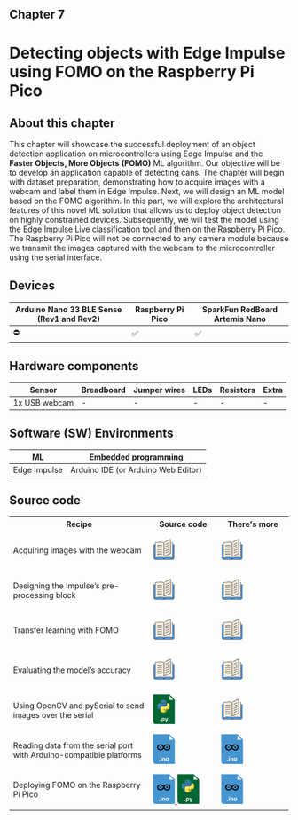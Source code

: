 <h2>Chapter 7</h2>
<h1><b>Detecting objects with Edge Impulse using FOMO on the Raspberry Pi Pico</b></h1>

<h2> About this chapter </h2>

This chapter will showcase the successful deployment of an object detection application on microcontrollers using Edge Impulse and the <b>Faster Objects, More Objects</b> <b>(FOMO)</b> ML algorithm.
Our objective will be to develop an application capable of detecting cans. The chapter will begin with dataset preparation, demonstrating how to acquire images with a webcam and label them in Edge Impulse. Next, we will design an ML model based on the FOMO algorithm. In this part, we will explore the architectural features of this novel ML solution that allows us to deploy object detection on highly constrained devices. Subsequently, we will test the model using the Edge Impulse Live classification tool and then on the Raspberry Pi Pico. The Raspberry Pi Pico will not be connected to any camera module because we transmit the images captured with the webcam to the microcontroller using the serial interface.

<h2> Devices </h2>

| Arduino Nano 33 BLE Sense (Rev1 and Rev2) | Raspberry Pi Pico | SparkFun RedBoard Artemis Nano |
| ----------- | ---------------------------------------------------------------- | -- |
| ⛔ | ✅ | ✅ |

<h2> Hardware components </h2>

| Sensor  | Breadboard | Jumper wires | LEDs | Resistors | Extra |
| --------| -----------| ------------ | ---- | --------- | ----- |
| 1x USB webcam |- | - | - | - | - |

<h2> Software (SW) Environments </h2>

| ML | Embedded programming |
| --------| -------------------- |
| Edge Impulse | Arduino IDE (or Arduino Web Editor) |

<h2> Source code </h2>

<table class="fixed">
    <col width=50%/>
<tr>
    <th>Recipe</th>
    <th>Source code</th>
    <th>There's more</th>
</tr>
<tr style="height:72px">
    <td>Acquiring images with the webcam</td>
    <td>
        <a>
        <img title="More in the book!" src="../Imgs/books_icon.svg" width="40">
        </a>
    </td>
    <td>
        <a>
        <img title="More in the book!" src="../Imgs/books_icon.svg" width="40">
        </a>
    </td>
</tr>
<tr style="height:72px">
    <td>Designing the Impulse’s pre-processing block</td>
    <td>
        <a>
        <img title="More in the book!" src="../Imgs/books_icon.svg" width="40">
        </a>
    </td>
    <td>
        <a>
        <img title="More in the book!" src="../Imgs/books_icon.svg" width="40">
        </a>
    </td>
</tr>
<tr style="height:72px">
    <td>Transfer learning with FOMO</td>
    <td>
        <a>
        <img title="More in the book!" src="../Imgs/books_icon.svg" width="40">
        </a>
    </td>
    <td>
        <a>
        <img title="More in the book!" src="../Imgs/books_icon.svg" width="40">
        </a>
    </td>
</tr>
<tr style="height:72px">
    <td>Evaluating the model’s accuracy</td>
    <td>
        <a>
        <img title="More in the book!" src="../Imgs/books_icon.svg" width="40">
        </a>
    </td>
    <td>
        <a>
        <img title="More in the book!" src="../Imgs/books_icon.svg" width="40">
        </a>
    </td>
</tr>
<tr style="height:72px">
    <td>Using OpenCV and pySerial to send images over the serial</td>
    <td>
        <a href="https://github.com/PacktPublishing/TinyML-Cookbook_2E/blob/main/Chapter07/PythonScripts/05_emulated_camera.py">
        <img title="Python script" src="../Imgs/python_icon.png" width="40">
        </a>
    </td>
    <td>
        <a>
        <img title="More in the book!" src="../Imgs/books_icon.svg" width="40">
        </a>
    </td>
</tr>
<tr style="height:72px">
    <td>Reading data from the serial port with Arduino-compatible platforms</td>
    <td>
        <a href="https://github.com/PacktPublishing/TinyML-Cookbook_2E/blob/main/Chapter07/ArduinoSketches/06_read_camera_frame.ino">
        <img title="Sketch for Raspberry Pi Pico" src="../Imgs/arduino_sketch_icon.png" width="40">
        </a>
    </td>
    <td>
        <a href="https://github.com/PacktPublishing/TinyML-Cookbook_2E/blob/main/Chapter07/ArduinoSketches/06_read_camera_frame.ino">
        <img title="Sketch for SparkFun RedBoard Artemis Nano" src="../Imgs/arduino_sketch_icon.png" width="40">
        </a>
    </td>
</tr>
<tr style="height:72px">
    <td>Deploying FOMO on the Raspberry Pi Pico</td>
    <td>
        <a href="https://github.com/PacktPublishing/TinyML-Cookbook_2E/blob/main/Chapter07/ArduinoSketches/07_object_detection.ino">
        <img title="Sketch for Raspberry Pi Pico" src="../Imgs/arduino_sketch_icon.png" width="40">
        </a>
        <a href="https://github.com/PacktPublishing/TinyML-Cookbook_2E/blob/main/Chapter07/PythonScripts/07_emulated_camera_centroids.py">
        <img title="Python script" src="../Imgs/python_icon.png" width="40">
        </a>
    </td>
    <td>
        <a href="https://github.com/PacktPublishing/TinyML-Cookbook_2E/blob/main/Chapter07/ArduinoSketches/07_object_detection.ino">
        <img title="Sketch for SparkFun RedBoard Artemis Nano" src="../Imgs/arduino_sketch_icon.png" width="40">
        </a>
    </td>
</tr>
</table>